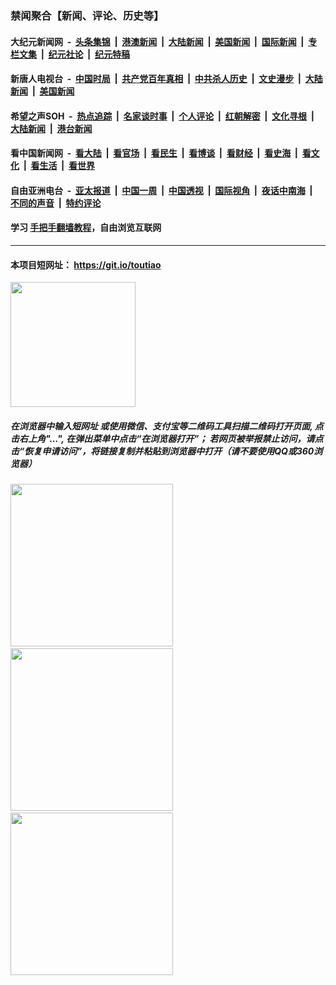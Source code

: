 ### 禁闻聚合【新闻、评论、历史等】

#### 大纪元新闻网 &nbsp;-&nbsp; [头条集锦](indexes/E头条集锦.md?t=02062211) &nbsp;|&nbsp; [港澳新闻](indexes/E港澳新闻.md?t=02062211)  &nbsp;|&nbsp; [大陆新闻](indexes/E大陆新闻.md?t=02062211) &nbsp;|&nbsp; [美国新闻](indexes/E美国新闻.md?t=02062211) &nbsp;|&nbsp; [国际新闻](indexes/E国际新闻.md?t=02062211) &nbsp;|&nbsp; [专栏文集](indexes/E专栏文集.md?t=02062211) &nbsp;|&nbsp; [纪元社论](indexes/E纪元社论.md?t=02062211) &nbsp;|&nbsp; [纪元特稿](indexes/E纪元特稿.md?t=02062211) 

#### 新唐人电视台 &nbsp;-&nbsp; [中国时局](indexes/N中国时局.md?t=02062211) &nbsp;|&nbsp; [共产党百年真相](indexes/N共产党百年真相.md?t=02062211) &nbsp;|&nbsp; [中共杀人历史](indexes/N中共杀人历史.md?t=02062211) &nbsp;|&nbsp; [文史漫步](indexes/N文史漫步.md?t=02062211) &nbsp;|&nbsp; [大陆新闻](indexes/N大陆新闻.md?t=02062211) &nbsp;|&nbsp; [美国新闻](indexes/N美国新闻.md?t=02062211)

#### 希望之声SOH &nbsp;-&nbsp; [热点追踪](indexes/H热点追踪.md?t=02062211) &nbsp;|&nbsp; [名家谈时事](indexes/H名家谈时事.md?t=02062211) &nbsp;|&nbsp; [个人评论](indexes/H个人评论.md?t=02062211)  &nbsp;|&nbsp; [红朝解密](indexes/H红朝解密.md?t=02062211) &nbsp;|&nbsp; [文化寻根](indexes/H文化寻根.md?t=02062211) &nbsp;|&nbsp; [大陆新闻](indexes/H大陆新闻.md?t=02062211) &nbsp;|&nbsp; [港台新闻](indexes/H港台新闻.md?t=02062211)

#### 看中国新闻网 &nbsp;-&nbsp; [看大陆](indexes/S看大陆.md?t=02062211) &nbsp;|&nbsp; [看官场](indexes/S看官场.md?t=02062211) &nbsp;|&nbsp; [看民生](indexes/S看民生.md?t=02062211)  &nbsp;|&nbsp; [看博谈](indexes/S看博谈.md?t=02062211) &nbsp;|&nbsp; [看财经](indexes/S看财经.md?t=02062211) &nbsp;|&nbsp; [看史海](indexes/S看史海.md?t=02062211) &nbsp;|&nbsp; [看文化](indexes/S看文化.md?t=02062211) &nbsp;|&nbsp; [看生活](indexes/S看生活.md?t=02062211) &nbsp;|&nbsp; [看世界](indexes/S看世界.md?t=02062211)

#### 自由亚洲电台 &nbsp;-&nbsp; [亚太报道](indexes/R亚太报道.md?t=02062211) &nbsp;|&nbsp; [中国一周](indexes/R中国一周.md?t=02062211) &nbsp;|&nbsp; [中国透视](indexes/R中国透视.md?t=02062211)  &nbsp;|&nbsp; [国际视角](indexes/R国际视角.md?t=02062211) &nbsp;|&nbsp; [夜话中南海](indexes/R夜话中南海.md?t=02062211) &nbsp;|&nbsp; [不同的声音](indexes/R不同的声音.md?t=02062211) &nbsp;|&nbsp; [特约评论](indexes/R特约评论.md?t=02062211)

#### 学习 [手把手翻墙教程](https://github.com/gfw-breaker/guides/wiki)，自由浏览互联网

----

#### 本项目短网址： https://git.io/toutiao
<img src="https://raw.githubusercontent.com/gfw-breaker/banned-news/master/scripts/img/qr.png" width="200px"/>  

##### 在浏览器中输入短网址 或使用微信、支付宝等二维码工具扫描二维码打开页面, 点击右上角"...", 在弹出菜单中点击“在浏览器打开”； 若网页被举报禁止访问，请点击“恢复申请访问”，将链接复制并粘贴到浏览器中打开（请不要使用QQ或360浏览器）

<img src="https://raw.githubusercontent.com/gfw-breaker/banned-news/master/scripts/img/1.png" width="260px"/> &nbsp; <img src="https://raw.githubusercontent.com/gfw-breaker/banned-news/master/scripts/img/2.png" width="260px"/> &nbsp; <img src="https://raw.githubusercontent.com/gfw-breaker/banned-news/master/scripts/img/3.png" width="260px"/>
